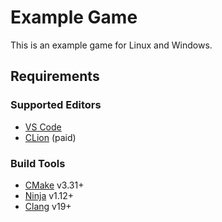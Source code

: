 # Example Game

This is an example game for Linux and Windows.

## Requirements

### Supported Editors

* [VS Code](https://code.visualstudio.com)
* [CLion](https://www.jetbrains.com/clion/) (paid)

### Build Tools
* [CMake](https://cmake.org/download/) v3.31+
* [Ninja](https://github.com/ninja-build/ninja/releases/) v1.12+
* [Clang](https://releases.llvm.org/download.html) v19+
